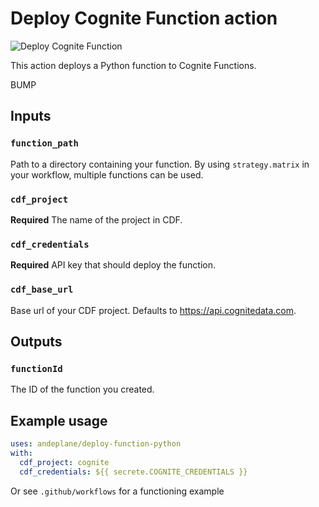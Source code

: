 # Deploy Cognite Function action

![Deploy Cognite Function](https://github.com/andeplane/deploy-function-python/workflows/Deploy%20Cognite%20Function/badge.svg)

This action deploys a Python function to Cognite Functions.

BUMP

## Inputs

### `function_path`

Path to a directory containing your function. By using `strategy.matrix` in your workflow, multiple functions can be used.

### `cdf_project`

**Required** The name of the project in CDF.

### `cdf_credentials`

**Required** API key that should deploy the function.

### `cdf_base_url`

Base url of your CDF project. Defaults to https://api.cognitedata.com.

## Outputs

### `functionId`

The ID of the function you created.

## Example usage

```yml
uses: andeplane/deploy-function-python
with:
  cdf_project: cognite
  cdf_credentials: ${{ secrete.COGNITE_CREDENTIALS }}
```

Or see `.github/workflows` for a functioning example
